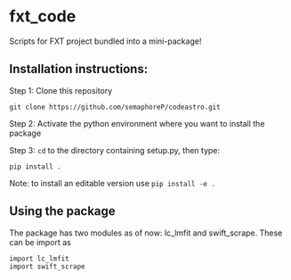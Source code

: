 # fxt_code

Scripts for FXT project bundled into a mini-package!

## Installation instructions:

Step 1: Clone this repository

    git clone https://github.com/semaphoreP/codeastro.git

Step 2: Activate the python environment where you want to install the package

Step 3: ```cd``` to the directory containing setup.py, then type:

    pip install .

Note: to install an editable version use ```pip install -e .```

## Using the package

The package has two modules as of now: lc_lmfit and swift_scrape. These can be import as
    
    import lc_lmfit
    import swift_scrape

